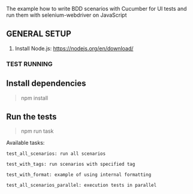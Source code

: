 The example how to write BDD scenarios with Cucumber for UI tests and run them with selenium-webdriver on JavaScript

## GENERAL SETUP
1. Install Node.js: https://nodejs.org/en/download/

### TEST RUNNING

## Install dependencies
> npm install

## Run the tests
> npm run task 

Available tasks:

    test_all_scenarios: run all scenarios
    
    test_with_tags: run scenarios with specified tag
    
    test_with_format: example of using internal formatting
    
    test_all_scenarios_parallel: execution tests in parallel
